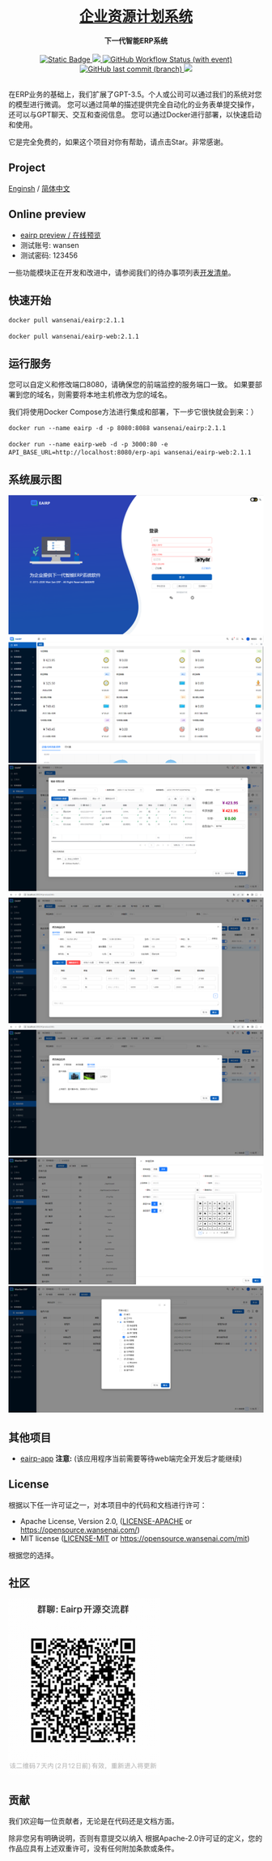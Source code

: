 <h1 align="center"><a href="#" target="_blank">企业资源计划系统</a></h1>
<div align="center">
 <strong>
  下一代智能ERP系统
 </strong>
</div>
<br />

<div align="center">
  <!-- Crates version -->
  <a href="https://spring.io/projects/spring-boot#learn">
    <img alt="Static Badge" src="https://img.shields.io/badge/spring-boot?label=Spring%20Boot%203.1.3">
  </a>
 <a href="https://codecov.io/gh/wansenai/eairp" > 
    <img src="https://codecov.io/gh/wansenai/eairp/graph/badge.svg?token=6OO8JX0ZVV"/> 
 </a>
  <a href="#">
    <img alt="GitHub Workflow Status (with event)" src="https://img.shields.io/github/actions/workflow/status/wansenai/wansenerp/maven.yml">
  </a>
  <!-- commits -->
  <a href="#">
    <img alt="GitHub last commit (branch)" src="https://img.shields.io/github/last-commit/wansenai/wansenerp/master">
  </a>
   <a href="">
    <img src="https://img.shields.io/github/repo-size/wansenai/eairp"/>
  </a>
</div>
<br />

在ERP业务的基础上，我们扩展了GPT-3.5。个人或公司可以通过我们的系统对您的模型进行微调。
您可以通过简单的描述提供完全自动化的业务表单提交操作，还可以与GPT聊天、交互和查阅信息。
您可以通过Docker进行部署，以快速启动和使用。

它是完全免费的，如果这个项目对你有帮助，请点击Star。非常感谢。

## Project
[Enginsh](https://github.com/wansenai/eairp/blob/master/README.md) / [简体中文](https://github.com/wansenai/eairp/blob/master/README_ZH.md)

## Online preview
- [eairp preview / 在线预览](https://erp.wansen.cloud/)
- 测试账号: wansen
- 测试密码: 123456

一些功能模块正在开发和改进中，请参阅我们的待办事项列表[开发清单](https://github.com/wansenai/eairp/issues/124)。

## 快速开始
```shell
docker pull wansenai/eairp:2.1.1

docker pull wansenai/eairp-web:2.1.1
```
## 运行服务
您可以自定义和修改端口8080，请确保您的前端监控的服务端口一致。
如果要部署到您的域名，则需要将本地主机修改为您的域名。

我们将使用Docker Compose方法进行集成和部署，下一步它很快就会到来：）

```shell
docker run --name eairp -d -p 8080:8088 wansenai/eairp:2.1.1

docker run --name eairp-web -d -p 3000:80 -e API_BASE_URL=http://localhost:8080/erp-api wansenai/eairp-web:2.1.1
```

## 系统展示图
![](images/login-page-zh.png)
![](images/home-page-zh.png)
![](images/retail-shipment.png)
![](images/product-add-one.png)
![](images/product-add-two.png)
![](images/add-menu-zh.png)
![](images/role-permission-zh.png)

## 其他项目
- [eairp-app](https://github.com/wansenai/eairp-app)  **注意:** (该应用程序当前需要等待web端完全开发后才能继续)

## License

根据以下任一许可证之一，对本项目中的代码和文档进行许可：

- Apache License, Version 2.0, ([LICENSE-APACHE](LICENSE-APACHE) or https://opensource.wansenai.com/)
- MIT license ([LICENSE-MIT](LICENSE-MIT) or https://opensource.wansenai.com/mit)

根据您的选择。

## 社区
<img src="images/wechat-group-20250205.png" alt="WeChat Group" width="300" />

## 贡献
我们欢迎每一位贡献者，无论是在代码还是文档方面。

除非您另有明确说明，否则有意提交以纳入 根据Apache-2.0许可证的定义，您的作品应具有上述双重许可，没有任何附加条款或条件。
